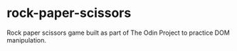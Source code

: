 # rock-paper-scissors

Rock paper scissors game built as part of The Odin Project to practice DOM manipulation.

